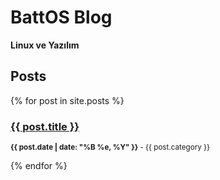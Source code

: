 # BattOS Blog

**Linux ve Yazılım**


## Posts
{% for post in site.posts %}
 <h3><a href="{{ post.url }}">{{ post.title }}</a></h3>
 <p><small><strong>{{ post.date | date: "%B %e, %Y" }}</strong> - {{ post.category }}</small></p>            
{% endfor %}
